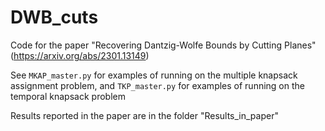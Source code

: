 # DWB_cuts
Code for the paper "Recovering Dantzig-Wolfe Bounds by Cutting Planes" (https://arxiv.org/abs/2301.13149)

See `MKAP_master.py` for examples of running on the multiple knapsack assignment problem, and `TKP_master.py` for examples of running on the temporal knapsack problem

Results reported in the paper are in the folder "Results_in_paper"
